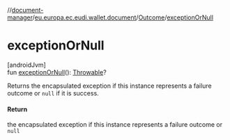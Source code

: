 //[document-manager](../../../index.md)/[eu.europa.ec.eudi.wallet.document](../index.md)/[Outcome](index.md)/[exceptionOrNull](exception-or-null.md)

# exceptionOrNull

[androidJvm]\
fun [exceptionOrNull](exception-or-null.md)(): [Throwable](https://kotlinlang.org/api/latest/jvm/stdlib/kotlin-stdlib/kotlin/-throwable/index.html)?

Returns the encapsulated exception if this instance represents a failure outcome or `null` if it is success.

#### Return

the encapsulated exception if this instance represents a failure outcome or `null`
